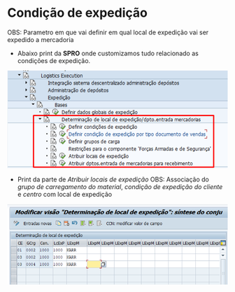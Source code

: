 # Condição de expedição 
OBS: Parametro em que vai definir em qual local de expedição vai ser expedido a mercadoria

-  Abaixo print da **SPRO** onde customizamos tudo relacionado as condições de expedição.   

![customização expedição](image-4.png)   

- Print da parte de *Atribuir locais de expedição*
OBS: Associação do *grupo de carregamento do material*, *condição de expedição do cliente* e *centro* com local de expedição   

![atribuição](image-5.png)